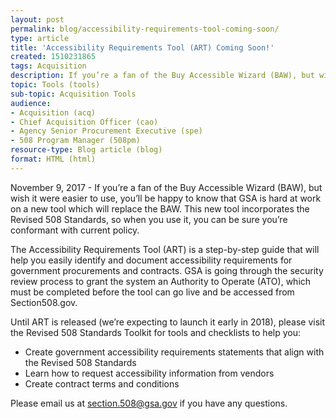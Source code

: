 ```yaml
---
layout: post
permalink: blog/accessibility-requirements-tool-coming-soon/
type: article
title: 'Accessibility Requirements Tool (ART) Coming Soon!'
created: 1510231865
tags: Acquisition
description: If you’re a fan of the Buy Accessible Wizard (BAW), but wish it were easier to use, you’ll be happy to know that GSA is hard at work on a new tool which will replace the BAW. 
topic: Tools (tools)
sub-topic: Acquisition Tools
audience:
- Acquisition (acq)
- Chief Acquisition Officer (cao)
- Agency Senior Procurement Executive (spe)
- 508 Program Manager (508pm)
resource-type: Blog article (blog)
format: HTML (html)
---
```


November 9, 2017 - If you’re a fan of the Buy Accessible Wizard (BAW), but wish it were easier to use, you’ll be happy to know that GSA is hard at work on a new tool which will replace the BAW. This new tool incorporates the Revised 508 Standards, so when you use it, you can be sure you’re conformant with current policy.

The Accessibility Requirements Tool (ART) is a step-by-step guide that will help you easily identify and document accessibility requirements for government procurements and contracts. GSA is going through the security review process to grant the system an Authority to Operate (ATO), which must be completed before the tool can go live and be accessed from Section508.gov.

Until ART is released (we’re expecting to launch it early in 2018), please visit the Revised 508 Standards Toolkit for tools and checklists to help you:

  * Create government accessibility requirements statements that align with the Revised 508 Standards
  * Learn how to request accessibility information from vendors
  * Create contract terms and conditions

Please email us at <section.508@gsa.gov> if you have any questions.